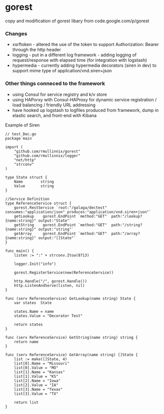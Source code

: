 gorest
======

copy and modification of gorest libary from code.google.com/p/gorest

### Changes
* xsrftoken - altered the use of the token to support Authorization: Bearer <token> through the http header
* logging - put in a different log framework - adding logging of request/response with elapsed time (for integration with logstash)
* hypermedia - currently adding hypermedia decorators (siren in dev) to support mime type of application/vnd.siren+json

### Other things conneced to the framework
* using Consul for service registry and k/v store
* using HAPorxy with Consul-HAProxy for dynamic service registration / load balancing / friendly URL addressing
* have hooked up logstash to logfiles produced from framework, dump in elastic search, and front-end with Kibana

Example of Siren 
```
// test_Dec.go
package main

import (
	"github.com/rmullinnix/gorest"
	"github.com/rmullinnix/logger"
	"net/http"
	"strconv"
)

type State struct {
	Name		string
	Value		string
}

//Service Definition
type ReferenceService struct {
	gorest.RestService `root:"/galaga/dectest" consumes:"application/json" produces:"application/vnd.siren+json"`
	getLookup    gorest.EndPoint `method:"GET"  path:"/lookup?{name:string}" output:"State"`
	getString    gorest.EndPoint `method:"GET"  path:"/string?{name:string}" output:"string"`
	getArray     gorest.EndPoint `method:"GET"  path:"/array?{name:string}" output:"[]State"`
}

func main() {
	listen := ":" + strconv.Itoa(8713)

	logger.Init("info")

	gorest.RegisterService(new(ReferenceService))

	http.Handle("/", gorest.Handle())
	http.ListenAndServe(listen, nil)
}

func (serv ReferenceService) GetLookup(name string) State {
	var states	State

	states.Name = name
	states.Value = "Decorator Test"

	return states
}

func (serv ReferenceService) GetString(name string) string {
	return name
}

func (serv ReferenceService) GetArray(name string) []State {
	list := make([]State, 4)
	list[0].Name = "Missouri"
	list[0].Value = "MO"
	list[1].Name = "Kansas"
	list[1].Value = "KS"
	list[2].Name = "Iowa"
	list[2].Value = "IA"
	list[3].Name = "Texas"
	list[3].Value = "TX"

	return list
}
```
